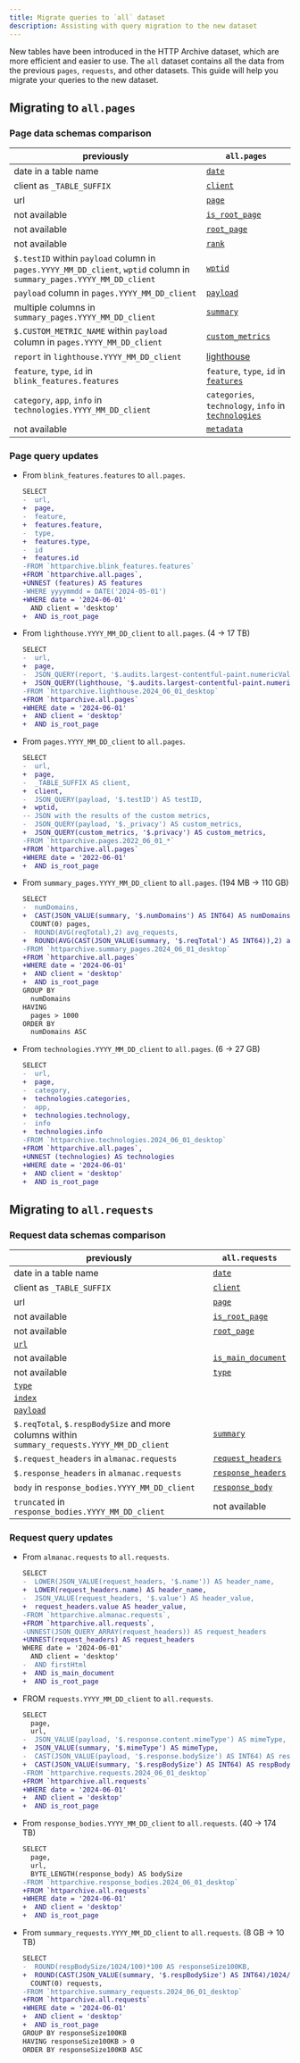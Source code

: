 ```yaml
---
title: Migrate queries to `all` dataset
description: Assisting with query migration to the new dataset
---
```


New tables have been introduced in the HTTP Archive dataset, which are more efficient and easier to use. The `all` dataset contains all the data from the previous `pages`, `requests`, and other datasets. This guide will help you migrate your queries to the new dataset.

## Migrating to `all.pages`

### Page data schemas comparison

previously | `all.pages`
---|---
date in a table name | [`date`](/reference/tables/pages/#date)
client as `_TABLE_SUFFIX` | [`client`](/reference/tables/pages/#client)
url | [`page`](/reference/tables/pages/#page)
not available | [`is_root_page`](/reference/tables/pages/#is_root_page)
not available | [`root_page`](/reference/tables/pages/#root_page)
not available | [`rank`](/reference/tables/pages/#rank)
`$.testID` within `payload` column in `pages.YYYY_MM_DD_client`, `wptid` column in `summary_pages.YYYY_MM_DD_client` | [`wptid`](/reference/tables/pages/#wptid)
`payload` column in `pages.YYYY_MM_DD_client` | [`payload`](/reference/tables/pages/#payload)
multiple columns in `summary_pages.YYYY_MM_DD_client` | [`summary`](/reference/tables/pages/#summary)
`$.CUSTOM_METRIC_NAME` within `payload` column in `pages.YYYY_MM_DD_client` | [`custom_metrics`](/reference/tables/pages/#custom_metrics)
`report` in `lighthouse.YYYY_MM_DD_client` | [lighthouse](/reference/tables/pages/#lighthouse)
`feature`, `type`, `id` in `blink_features.features` | `feature`, `type`, `id` in [`features`](/reference/tables/pages/#features)
`category`, `app`, `info` in `technologies.YYYY_MM_DD_client` | `categories`, `technology`, `info` in [`technologies`](/reference/tables/pages/#technologies)
not available | [`metadata`](/reference/tables/pages/#metadata)

### Page query updates

- From `blink_features.features` to `all.pages`.

    ```diff lang="sql"
    SELECT
    -  url,
    +  page,
    -  feature,
    +  features.feature,
    -  type,
    +  features.type,
    -  id
    +  features.id
    -FROM `httparchive.blink_features.features`
    +FROM `httparchive.all.pages`,
    +UNNEST (features) AS features
    -WHERE yyyymmdd = DATE('2024-05-01')
    +WHERE date = '2024-06-01'
      AND client = 'desktop'
    +  AND is_root_page
    ```

- From `lighthouse.YYYY_MM_DD_client` to `all.pages`. (4 -> 17 TB)

    ```diff lang="sql"
    SELECT
    -  url,
    +  page,
    -  JSON_QUERY(report, '$.audits.largest-contentful-paint.numericValue') AS LCP,
    +  JSON_QUERY(lighthouse, '$.audits.largest-contentful-paint.numericValue') AS LCP,
    -FROM `httparchive.lighthouse.2024_06_01_desktop`
    +FROM `httparchive.all.pages`
    +WHERE date = '2024-06-01'
    +  AND client = 'desktop'
    +  AND is_root_page
    ```

- From `pages.YYYY_MM_DD_client` to `all.pages`.

    ```diff lang="sql"
    SELECT
    -  url,
    +  page,
    -  _TABLE_SUFFIX AS client,
    +  client,
    -  JSON_QUERY(payload, '$.testID') AS testID,
    +  wptid,
    -- JSON with the results of the custom metrics,
    -  JSON_QUERY(payload, '$._privacy') AS custom_metrics,
    +  JSON_QUERY(custom_metrics, '$.privacy') AS custom_metrics,
    -FROM `httparchive.pages.2022_06_01_*`
    +FROM `httparchive.all.pages`
    +WHERE date = '2022-06-01'
    +  AND is_root_page
    ```

- From `summary_pages.YYYY_MM_DD_client` to `all.pages`. (194 MB -> 110 GB)

    ```diff lang="sql"
    SELECT
    -  numDomains,
    +  CAST(JSON_VALUE(summary, '$.numDomains') AS INT64) AS numDomains,
      COUNT(0) pages,
    -  ROUND(AVG(reqTotal),2) avg_requests,
    +  ROUND(AVG(CAST(JSON_VALUE(summary, '$.reqTotal') AS INT64)),2) as avg_requests,
    -FROM `httparchive.summary_pages.2024_06_01_desktop`
    +FROM `httparchive.all.pages`
    +WHERE date = '2024-06-01'
    +  AND client = 'desktop'
    +  AND is_root_page
    GROUP BY
      numDomains
    HAVING
      pages > 1000
    ORDER BY
      numDomains ASC
    ```

- From `technologies.YYYY_MM_DD_client` to `all.pages`. (6 -> 27 GB)

    ```diff lang="sql"
    SELECT
    -  url,
    +  page,
    -  category,
    +  technologies.categories,
    -  app,
    +  technologies.technology,
    -  info
    +  technologies.info
    -FROM `httparchive.technologies.2024_06_01_desktop`
    +FROM `httparchive.all.pages`,
    +UNNEST (technologies) AS technologies
    +WHERE date = '2024-06-01'
    +  AND client = 'desktop'
    +  AND is_root_page
    ```

## Migrating to `all.requests`

### Request data schemas comparison

previously | `all.requests`
---|---
date in a table name | [`date`](/reference/tables/requests/#date)
client as `_TABLE_SUFFIX` | [`client`](/reference/tables/requests/#client)
url | [`page`](/reference/tables/requests/#page)
not available | [`is_root_page`](/reference/tables/requests/#is_root_page)
not available | [`root_page`](/reference/tables/requests/#root_page)
| [`url`](/reference/tables/requests/#url)
not available | [`is_main_document`](/reference/tables/requests/#is_main_document)
not available | [`type`](/reference/tables/requests/#type)
| [`type`](/reference/tables/requests/#type)
| [`index`](/reference/tables/requests/#index)
| [`payload`](/reference/tables/requests/#payload)
`$.reqTotal`, `$.respBodySize` and more columns within `summary_requests.YYYY_MM_DD_client` | [`summary`](/reference/tables/requests/#summary)
`$.request_headers` in `almanac.requests` | [`request_headers`](/reference/tables/requests/#request_headers)
`$.response_headers` in `almanac.requests` | [`response_headers`](/reference/tables/requests/#response_headers)
`body` in `response_bodies.YYYY_MM_DD_client` | [`response_body`](/reference/tables/requests/#response_body)
`truncated` in `response_bodies.YYYY_MM_DD_client` | not available

### Request query updates

- From `almanac.requests` to `all.requests`.

    ```diff lang="sql"
    SELECT
    -  LOWER(JSON_VALUE(request_headers, '$.name')) AS header_name,
    +  LOWER(request_headers.name) AS header_name,
    -  JSON_VALUE(request_headers, '$.value') AS header_value,
    +  request_headers.value AS header_value,
    -FROM `httparchive.almanac.requests`,
    +FROM `httparchive.all.requests`,
    -UNNEST(JSON_QUERY_ARRAY(request_headers)) AS request_headers
    +UNNEST(request_headers) AS request_headers
    WHERE date = '2024-06-01'
      AND client = 'desktop'
    -  AND firstHtml
    +  AND is_main_document
    +  AND is_root_page
    ```

- FROM `requests.YYYY_MM_DD_client` to `all.requests`.

    ```diff lang="sql"
    SELECT
      page,
      url,
    -  JSON_VALUE(payload, '$.response.content.mimeType') AS mimeType,
    +  JSON_VALUE(summary, '$.mimeType') AS mimeType,
    -  CAST(JSON_VALUE(payload, '$.response.bodySize') AS INT64) AS respBodySize,
    +  CAST(JSON_VALUE(summary, '$.respBodySize') AS INT64) AS respBodySize,
    -FROM `httparchive.requests.2024_06_01_desktop`
    +FROM `httparchive.all.requests`
    +WHERE date = '2024-06-01'
    +  AND client = 'desktop'
    +  AND is_root_page
    ```

- From `response_bodies.YYYY_MM_DD_client` to `all.requests`. (40 -> 174 TB)

    ```diff lang="sql"
    SELECT
      page,
      url,
      BYTE_LENGTH(response_body) AS bodySize
    -FROM `httparchive.response_bodies.2024_06_01_desktop`
    +FROM `httparchive.all.requests`
    +WHERE date = '2024-06-01'
    +  AND client = 'desktop'
    +  AND is_root_page
    ```

- From `summary_requests.YYYY_MM_DD_client` to `all.requests`. (8 GB -> 10 TB)

    ```diff lang="sql"
    SELECT
    -  ROUND(respBodySize/1024/100)*100 AS responseSize100KB,
    +  ROUND(CAST(JSON_VALUE(summary, '$.respBodySize') AS INT64)/1024/100)*100 AS responseSize100KB,
      COUNT(0) requests,
    -FROM `httparchive.summary_requests.2024_06_01_desktop`
    +FROM `httparchive.all.requests`
    +WHERE date = '2024-06-01'
    +  AND client = 'desktop'
    +  AND is_root_page
    GROUP BY responseSize100KB
    HAVING responseSize100KB > 0
    ORDER BY responseSize100KB ASC
    ```
